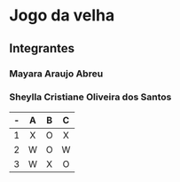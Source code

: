 # Jogo da velha
## Integrantes
### Mayara Araujo Abreu
### Sheylla Cristiane Oliveira dos Santos

| -  |  A     | B     | C     |
| -- | :---:  | :---: | :---: |
| 1  | X      | O     |  X    |
| 2  | W      | O     | W     |
| 3  | W      | X     | O     |

